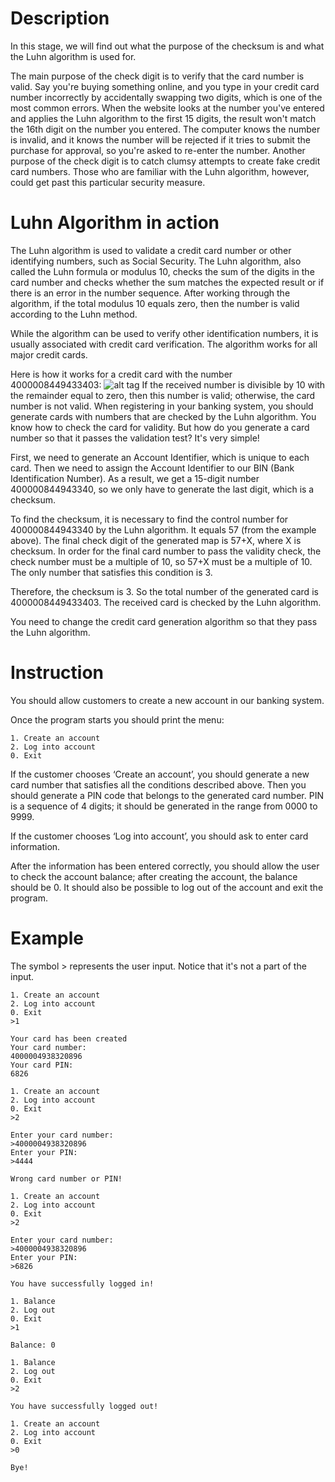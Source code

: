 #  Description

In this stage, we will find out what the purpose of the checksum is and what the Luhn algorithm is used for.

The main purpose of the check digit is to verify that the card number is valid. Say you're buying something online, and you type in your credit card number incorrectly by accidentally swapping two digits, which is one of the most common errors. When the website looks at the number you've entered and applies the Luhn algorithm to the first 15 digits, the result won't match the 16th digit on the number you entered. The computer knows the number is invalid, and it knows the number will be rejected if it tries to submit the purchase for approval, so you're asked to re-enter the number. Another purpose of the check digit is to catch clumsy attempts to create fake credit card numbers. Those who are familiar with the Luhn algorithm, however, could get past this particular security measure.
#  Luhn Algorithm in action

The Luhn algorithm is used to validate a credit card number or other identifying numbers, such as Social Security. The Luhn algorithm, also called the Luhn formula or modulus 10, checks the sum of the digits in the card number and checks whether the sum matches the expected result or if there is an error in the number sequence. After working through the algorithm, if the total modulus 10 equals zero, then the number is valid according to the Luhn method.

While the algorithm can be used to verify other identification numbers, it is usually associated with credit card verification. The algorithm works for all major credit cards.

Here is how it works for a credit card with the number 4000008449433403:
![alt tag](https://lh5.googleusercontent.com/g0VqKN-lj0Z-5px2jCzIKl8Bc129YZ7fFhvhKn_R3davOm1WPShgHQllYxNhzXdQvw2NUpIWZLpcJ57R0ZsYLK1O9ZW1nLF0F0DZNcWUUfMbozVE2HI9iV1ajbgmBRO3dD0aI_qW)
If the received number is divisible by 10 with the remainder equal to zero, then this number is valid; otherwise, the card number is not valid. When registering in your banking system, you should generate cards with numbers that are checked by the Luhn algorithm. You know how to check the card for validity. But how do you generate a card number so that it passes the validation test? It's very simple!

First, we need to generate an Account Identifier, which is unique to each card. Then we need to assign the Account Identifier to our BIN (Bank Identification Number). As a result, we get a 15-digit number 400000844943340, so we only have to generate the last digit, which is a checksum.

To find the checksum, it is necessary to find the control number for 400000844943340 by the Luhn algorithm. It equals 57 (from the example above). The final check digit of the generated map is 57+X, where X is checksum. In order for the final card number to pass the validity check, the check number must be a multiple of 10, so 57+X must be a multiple of 10. The only number that satisfies this condition is 3.

Therefore, the checksum is 3. So the total number of the generated card is 4000008449433403. The received card is checked by the Luhn algorithm.

You need to change the credit card generation algorithm so that they pass the Luhn algorithm.
#  Instruction

You should allow customers to create a new account in our banking system.

Once the program starts you should print the menu:

    1. Create an account
    2. Log into account
    0. Exit

If the customer chooses ‘Create an account’, you should generate a new card number that satisfies all the conditions described above. Then you should generate a PIN code that belongs to the generated card number. PIN is a sequence of 4 digits; it should be generated in the range from 0000 to 9999.

If the customer chooses ‘Log into account’, you should ask to enter card information.

After the information has been entered correctly, you should allow the user to check the account balance; after creating the account, the balance should be 0. It should also be possible to log out of the account and exit the program.
#  Example

The symbol > represents the user input. Notice that it's not a part of the input.

    1. Create an account
    2. Log into account
    0. Exit
    >1
    
    Your card has been created
    Your card number:
    4000004938320896
    Your card PIN:
    6826
    
    1. Create an account
    2. Log into account
    0. Exit
    >2
    
    Enter your card number:
    >4000004938320896
    Enter your PIN:
    >4444
    
    Wrong card number or PIN!
    
    1. Create an account
    2. Log into account
    0. Exit
    >2
    
    Enter your card number:
    >4000004938320896
    Enter your PIN:
    >6826
    
    You have successfully logged in!
    
    1. Balance
    2. Log out
    0. Exit
    >1
    
    Balance: 0
    
    1. Balance
    2. Log out
    0. Exit
    >2
    
    You have successfully logged out!
    
    1. Create an account
    2. Log into account
    0. Exit
    >0
    
    Bye!